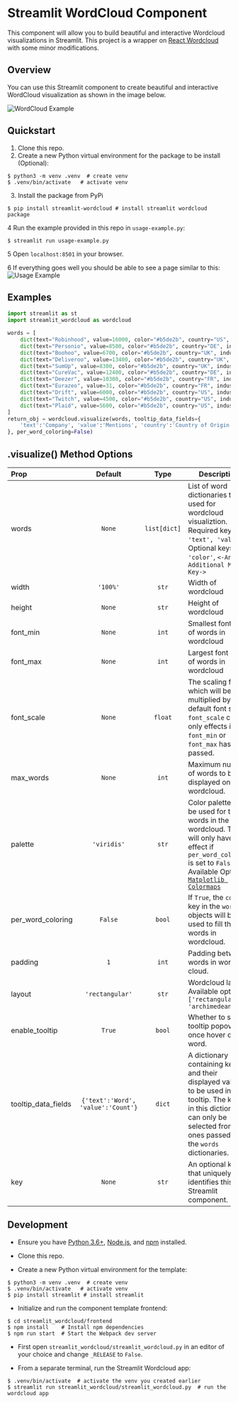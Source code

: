 # Streamlit WordCloud Component

This component will allow you to build beautiful and interactive Wordcloud visualizations in Streamlit. 
This project is a wrapper on [React Wordcloud](https://github.com/chrisrzhou/react-wordcloud) with some minor modifications.


## Overview

You can use this Streamlit component to create beautiful and interactive WordCloud visualization as shown in the image below. 

![WordCloud Example](./img/wordcloud-example.png)


## Quickstart

1. Clone this repo.
2. Create a new Python virtual environment for the package to be install (Optional):
```
$ python3 -m venv .venv  # create venv
$ .venv/bin/activate   # activate venv
```
3. Install the package from PyPi
```
$ pip install streamlit-wordcloud # install streamlit wordcloud package
```
4 Run the example provided in this repo in `usage-example.py`:
```
$ streamlit run usage-example.py
```
5 Open `localhost:8501` in your browser.

6 If everything goes well you should be able to see a page similar to this:
![Usage Example](./img/usage-example-page.png)


## Examples

```python
import streamlit as st 
import streamlit_wordcloud as wordcloud

words = [
    dict(text="Robinhood", value=16000, color="#b5de2b", country="US", industry="Cryptocurrency"),
    dict(text="Personio", value=8500, color="#b5de2b", country="DE", industry="Human Resources"),
    dict(text="Boohoo", value=6700, color="#b5de2b", country="UK", industry="Beauty"),
    dict(text="Deliveroo", value=13400, color="#b5de2b", country="UK", industry="Delivery"),
    dict(text="SumUp", value=8300, color="#b5de2b", country="UK", industry="Credit Cards"),
    dict(text="CureVac", value=12400, color="#b5de2b", country="DE", industry="BioPharma"),
    dict(text="Deezer", value=10300, color="#b5de2b", country="FR", industry="Music Streaming"),
    dict(text="Eurazeo", value=31, color="#b5de2b", country="FR", industry="Asset Management"),
    dict(text="Drift", value=6000, color="#b5de2b", country="US", industry="Marketing Automation"),
    dict(text="Twitch", value=4500, color="#b5de2b", country="US", industry="Social Media"),
    dict(text="Plaid", value=5600, color="#b5de2b", country="US", industry="FinTech"),
]
return_obj = wordcloud.visualize(words, tooltip_data_fields={
    'text':'Company', 'value':'Mentions', 'country':'Country of Origin', 'industry':'Industry'
}, per_word_coloring=False)
```


## .visualize() Method Options

| Prop  | Default | Type | Description |
| :------------ | :---------------:| :---------------:| ---------------|
| words | `None` | `list[dict]` | List of word dictionaries to be used for wordcloud visualiztion. Required keys: `'text', 'value'`. Optional keys: `'color'`, `<-Any Additional Meta Key->` |
| width | `'100%'` | `str` | Width of wordcloud |
| height | `None` | `str` | Height of wordcloud |
| font_min | `None` | `int` | Smallest font size of words in wordcloud |
| font_max | `None` | `int` | Largest font size of words in wordcloud |
| font_scale | `None` | `float` | The scaling factor which will be multiplied by the default font sizes. `font_scale` can only effects if no `font_min` or `font_max` has been passed. |
| max_words | `None` | `int` | Maximum number of words to be displayed on wordcloud. |
| palette | `'viridis'` | `str` | Color palette to be used for the words in the wordcloud. This will only have an effect if `per_word_coloring` is set to `False`. Available Options: [`Matplotlib Colormaps`](https://matplotlib.org/3.1.0/tutorials/colors/colormaps.html) |
| per_word_coloring | `False` | `bool` | If `True`, the `color` key in the `words` objects will be used to fill the words in wordcloud. |
| padding | `1` | `int` | Padding between words in word cloud. |
| layout | `'rectangular'` | `str` | Wordcloud layout. Available options: `['rectangular', 'archimedean']` |
| enable_tooltip | `True` | `bool` | Whether to show tooltip popover once hover on a word. |
| tooltip_data_fields | `{'text':'Word', 'value':'Count'}` | `dict` | A dictionary containing keys and their displayed values to be used in tooltip. The keys in this dictionary can only be selected from the ones passed in the `words` dictionaries. |
| key | `None` | `str` | An optional key that uniquely identifies this Streamlit component. |



## Development

* Ensure you have [Python 3.6+](https://www.python.org/downloads/), [Node.js](https://nodejs.org), and [npm](https://docs.npmjs.com/downloading-and-installing-node-js-and-npm) installed.

* Clone this repo.

* Create a new Python virtual environment for the template:
```
$ python3 -m venv .venv  # create venv
$ .venv/bin/activate   # activate venv
$ pip install streamlit # install streamlit
```

* Initialize and run the component template frontend:
```
$ cd streamlit_wordcloud/frontend
$ npm install    # Install npm dependencies
$ npm run start  # Start the Webpack dev server
```

* First open `streamlit_wordcloud/streamlit_wordcloud.py` in an editor of your choice and change `_RELEASE` to `False`.

* From a separate terminal, run the Streamlit Wordcloud app:

```
$ .venv/bin/activate  # activate the venv you created earlier
$ streamlit run streamlit_wordcloud/streamlit_wordcloud.py  # run the wordcloud app
```